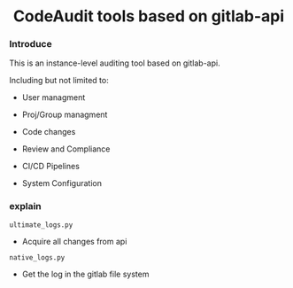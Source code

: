 <h1 align = "center">CodeAudit tools based on gitlab-api</h1>

### Introduce

This is an instance-level auditing tool based on gitlab-api.

Including but not limited to:

- User managment
- Proj/Group managment
- Code changes
- Review and Compliance

- CI/CD Pipelines
- System Configuration

### explain

`ultimate_logs.py`

- Acquire all changes from api

`native_logs.py`

- Get the log in the gitlab file system